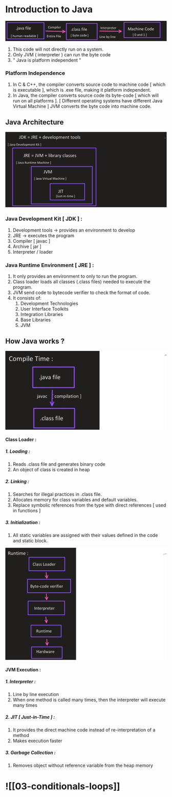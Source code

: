 # Introduction to Java

![700](image1.png)

1.  This code will not directly run on a system.
2.  Only JVM ( interpreter ) can run the byte code
3.  " Java is platform independent "

### Platform Independence

1.  In C & C++, the compiler converts source code to machine code [ which is executable ], which is .exe file, making it platform independent.
2.  In Java, the compiler converts source code its byte-code [ which will run on all platforms ]. [ Different operating systems have different Java Virtual Machine ] JVM converts the byte code into machine code.

## Java Architecture

![700](image2.png)

### Java Development Kit [ JDK ] :

1.  Development tools -> provides an environment to develop
2.  JRE -> executes the program
3.  Compiler [ javac ]
4.  Archive [ jar ]
5.  Interpreter / loader

### Java Runtime Environment [ JRE ] :

1.  It only provides an environment to only to run the program.
2.  Class loader loads all classes (.class files) needed to execute the program.
3.  JVM send code to bytecode verifier to check the format of code.
4.  It consists of:
    1.  Development Technologies
    2.  User Interface Toolkits
    3.  Integration Libraries
    4.  Base Libraries
    5.  JVM

## How Java works ?

![500](image3.png)

#### Class Loader :

##### 1.  Loading :
1.  Reads .class file and generates binary code
2.  An object of class is created in heap
##### 2.  Linking :
1.  Searches for illegal practices in .class file.
2.  Allocates memory for class variables and default variables.
3.  Replace symbolic references from the type with direct references [ used in functions ]
##### 3.  Initialization :
1.  All static variables are assigned with their values defined in the code and static block.

![550](image4.png)



#### JVM Execution :

##### 1.  Interpreter :
1.  Line by line execution
2.  When one method is called many times, then the interpreter will execute many times


##### 2.  JIT [ Just-in-Time ] :
1.  It provides the direct machine code instead of re-interpretation of a method
2.  Makes execution faster


##### 3.  Garbage Collection :
1.  Removes object without reference variable from the heap memory

 # ![[03-conditionals-loops]]